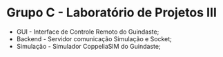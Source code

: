 # Grupo C - Laboratório de Projetos III

- GUI - Interface de Controle Remoto do Guindaste;
- Backend - Servidor comunicação Simulação e Socket;
- Simulação - Simulador CoppeliaSIM do Guindaste;